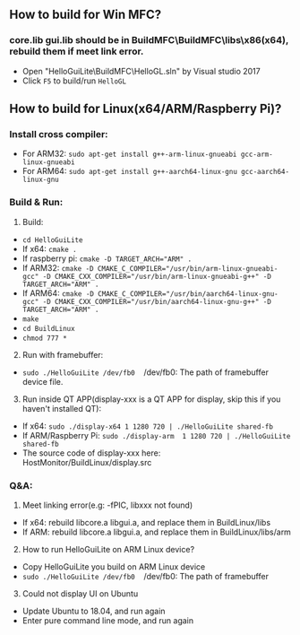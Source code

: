 ## How to build for Win MFC?
### core.lib gui.lib should be in BuildMFC\BuildMFC\libs\x86(x64), rebuild them if meet link error.
- Open "HelloGuiLite\BuildMFC\HelloGL.sln" by Visual studio 2017
- Click `F5` to build/run `HelloGL`

## How to build for Linux(x64/ARM/Raspberry Pi)?
### Install cross compiler:
- For ARM32: `sudo apt-get install g++-arm-linux-gnueabi gcc-arm-linux-gnueabi`
- For ARM64: `sudo apt-get install g++-aarch64-linux-gnu gcc-aarch64-linux-gnu`
### Build & Run:
1. Build:
- `cd HelloGuiLite`
- If x64: `cmake .`
- If raspberry pi: `cmake -D TARGET_ARCH="ARM" .`
- If ARM32: `cmake -D CMAKE_C_COMPILER="/usr/bin/arm-linux-gnueabi-gcc" -D CMAKE_CXX_COMPILER="/usr/bin/arm-linux-gnueabi-g++" -D TARGET_ARCH="ARM" .`
- If ARM64: `cmake -D CMAKE_C_COMPILER="/usr/bin/aarch64-linux-gnu-gcc" -D CMAKE_CXX_COMPILER="/usr/bin/aarch64-linux-gnu-g++" -D TARGET_ARCH="ARM" .`
- `make`
- `cd BuildLinux`
- `chmod 777 *`

2. Run with framebuffer:
- `sudo ./HelloGuiLite /dev/fb0`&nbsp;&nbsp;&nbsp;&nbsp;/dev/fb0: The path of framebuffer device file.

3. Run inside QT APP(display-xxx is a QT APP for display, skip this if you haven't installed QT):
- If x64: `sudo ./display-x64 1 1280 720 | ./HelloGuiLite shared-fb`
- If ARM/Raspberry Pi: `sudo ./display-arm  1 1280 720 | ./HelloGuiLite shared-fb`
- The source code of display-xxx here: HostMonitor/BuildLinux/display.src

### Q&A:
1. Meet linking error(e.g: -fPIC, libxxx not found)
- If x64: rebuild libcore.a libgui.a, and replace them in BuildLinux/libs
- If ARM: rebuild libcore.a libgui.a, and replace them in BuildLinux/libs/arm
2. How to run HelloGuiLite on ARM Linux device?
- Copy HelloGuiLite you build on ARM Linux device
- `sudo ./HelloGuiLite /dev/fb0`&nbsp;&nbsp;&nbsp;&nbsp;/dev/fb0: The path of framebuffer
3. Could not display UI on Ubuntu
- Update Ubuntu to 18.04, and run again
- Enter pure command line mode, and run again